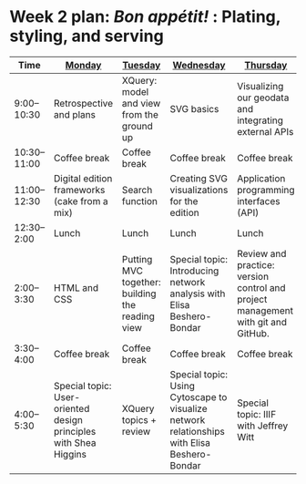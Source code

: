 # Week 2 plan: *Bon appétit!* : Plating, styling, and serving

Time | [Monday](week_2_day_1_plan.md) |[Tuesday](week_2_day_2_plan.md) |[Wednesday](week_2_day_3_plan.md) |[Thursday](week_2_day_4_plan.md) |[Friday](week_2_day_5_plan.md) |
---- | ---- | ---- | ---- | ---- | ----
9:00–10:30 |  Retrospective and plans | XQuery: model and view from the ground up | SVG basics | Visualizing our geodata and integrating external APIs | Modeling choices 
10:30–11:00 |  Coffee break | Coffee break | Coffee break | Coffee break | Coffee break 
11:00–12:30 |  Digital edition frameworks (cake from a mix) | Search function | Creating SVG visualizations for the edition | Application programming interfaces (API) | Implementation choices 
12:30–2:00 |  Lunch | Lunch | Lunch | Lunch | Lunch 
2:00–3:30 |  HTML and CSS | Putting MVC together: building the reading view | Special topic: Introducing network analysis with Elisa Beshero-Bondar | Review and practice: version control and project management with git and GitHub. | Your edition 
3:30–4:00 |  Coffee break | Coffee break | Coffee break | Coffee break | Coffee break 
4:00–5:30 |  Special topic: User-oriented design principles with Shea Higgins | XQuery topics + review | Special topic: Using Cytoscape to visualize network relationships with Elisa Beshero-Bondar | Special topic: IIIF with Jeffrey Witt | Your edition 
